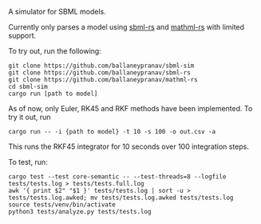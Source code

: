A simulator for SBML models.

Currently only parses a model using [sbml-rs](https://crates.io/crates/sbml-rs) and [mathml-rs](https://crates.io/crates/mathml-rs) with limited support.

To try out, run the following: 
```
git clone https://github.com/ballaneypranav/sbml-sim
git clone https://github.com/ballaneypranav/sbml-rs
git clone https://github.com/ballaneypranav/mathml-rs
cd sbml-sim
cargo run [path to model]
```

As of now, only Euler, RK45 and RKF methods have been implemented.
To try it out, run 
```
cargo run -- -i {path to model} -t 10 -s 100 -o out.csv -a
```
This runs the RKF45 integrator for 10 seconds over 100 integration steps.

To test, run:
```
cargo test --test core-semantic -- --test-threads=8 --logfile tests/tests.log > tests/tests.full.log
awk '{ print $2" "$1 }' tests/tests.log | sort -u > tests/tests.log.awked; mv tests/tests.log.awked tests/tests.log
source tests/venv/bin/activate
python3 tests/analyze.py tests/tests.log
```

